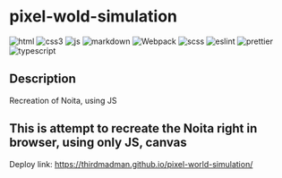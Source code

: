 # pixel-wold-simulation

![html](https://img.shields.io/badge/HTML5-E34F26?style=for-the-badge&logo=html5&logoColor=white) ![css3](https://img.shields.io/badge/CSS3-1572B6?style=for-the-badge&logo=css3&logoColor=white) ![js](https://img.shields.io/badge/JavaScript-F7DF1E?style=for-the-badge&logo=javascript&logoColor=black) ![markdown](https://img.shields.io/badge/Markdown-000000?style=for-the-badge&logo=markdown&logoColor=white) ![Webpack](https://img.shields.io/badge/webpack-%238DD6F9.svg?style=for-the-badge&logo=webpack&logoColor=black) ![scss](https://img.shields.io/badge/SCss-CC6699?style=for-the-badge&logo=sass&logoColor=white) ![eslint](https://img.shields.io/badge/eslint-3A33D1?style=for-the-badge&logo=eslint&logoColor=white) ![prettier](https://img.shields.io/badge/prettier-1A2C34?style=for-the-badge&logo=prettier&logoColor=F7BA3E) ![typescript](https://img.shields.io/badge/TypeScript-007ACC?style=for-the-badge&logo=typescript&logoColor=white)


## Description

Recreation of Noita, using JS

## This is attempt to recreate the Noita right in browser, using only JS, canvas

Deploy link: <https://thirdmadman.github.io/pixel-world-simulation/>
